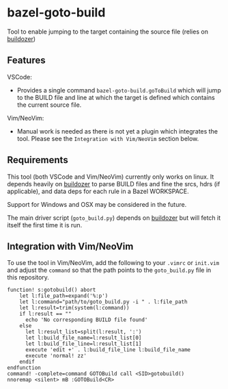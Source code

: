 # bazel-goto-build

Tool to enable jumping to the target containing the source file (relies on [buildozer](https://github.com/bazelbuild/buildtools))

## Features

VSCode:
* Provides a single command `bazel-goto-build.goToBuild` which will jump to the BUILD file and line at which the target is defined which contains the current source file.

Vim/NeoVim:
* Manual work is needed as there is not yet a plugin which integrates the tool. Please see the `Integration with Vim/NeoVim` section below.

## Requirements

This tool (both VSCode and Vim/NeoVim) currently only works on linux. It depends heavily on [buildozer](https://github.com/bazelbuild/buildtools) to parse BUILD files and fine the srcs, hdrs (if applicable), and data deps for each rule in a Bazel WORKSPACE. 

Support for Windows and OSX may be considered in the future.

The main driver script (`goto_build.py`) depends on [buildozer](https://github.com/bazelbuild/buildtools) but will fetch it itself the first time it is run.

## Integration with Vim/NeoVim

To use the tool in Vim/NeoVim, add the following to your `.vimrc` or `init.vim` and adjust the `command` so that the path points to the `goto_build.py` file in this repository.

```
function! s:gotobuild() abort
    let l:file_path=expand('%:p')
    let l:command="path/to/goto_build.py -i " . l:file_path
    let l:result=trim(system(l:command))
    if l:result == ""
      echo 'No corresponding BUILD file found'
    else
      let l:result_list=split(l:result, ':')
      let l:build_file_name=l:result_list[0]
      let l:build_file_line=l:result_list[1]
      execute 'edit +' . l:build_file_line l:build_file_name
      execute 'normal! zz'
    endif
endfunction
command! -complete=command GOTOBuild call <SID>gotobuild()
nnoremap <silent> mB :GOTOBuild<CR>
```

